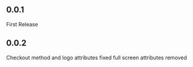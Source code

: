 ## 0.0.1
First Release

## 0.0.2
Checkout method and logo attributes fixed
full screen  attributes removed
